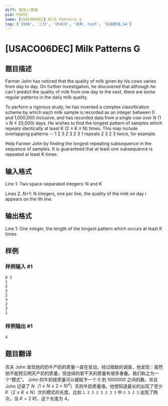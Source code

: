 ```yaml
---
diff: 普及+/提高
pid: P2852
name: [USACO06DEC] Milk Patterns G
tag: ['2006', '二分', 'USACO', '哈希, hash', '后缀数组,SA']
---
```

# [USACO06DEC] Milk Patterns G
## 题目描述

Farmer John has noticed that the quality of milk given by his cows varies from day to day. On further investigation, he discovered that although he can't predict the quality of milk from one day to the next, there are some regular patterns in the daily milk quality.

To perform a rigorous study, he has invented a complex classification scheme by which each milk sample is recorded as an integer between 0 and 1,000,000 inclusive, and has recorded data from a single cow over N (1 ≤ N ≤ 20,000) days. He wishes to find the longest pattern of samples which repeats identically at least K (2 ≤ K ≤ N) times. This may include overlapping patterns -- 1 2 3 2 3 2 3 1 repeats 2 3 2 3 twice, for example.

Help Farmer John by finding the longest repeating subsequence in the sequence of samples. It is guaranteed that at least one subsequence is repeated at least K times.

## 输入格式

Line 1: Two space-separated integers: N and K


Lines 2..N+1: N integers, one per line, the quality of the milk on day i appears on the ith line.

## 输出格式

Line 1: One integer, the length of the longest pattern which occurs at least K times

## 样例

### 样例输入 #1
```
8 2
1
2
3
2
3
2
3
1
```
### 样例输出 #1
```
4
```
## 题目翻译

农夫 John 发现他的奶牛产奶的质量一直在变动。经过细致的调查，他发现：虽然他不能预见明天产奶的质量，但连续的若干天的质量有很多重叠。我们称之为一个“模式”。 John 的牛奶按质量可以被赋予一个 $0$ 到 $1000000$ 之间的数。并且 John 记录了 $N$（$1 \le N \le 2 \times 10 ^ 4$）天的牛奶质量值。他想知道最长的出现了至少 $K$（$2 \le K \le N$）次的模式的长度。比如 `1 2 3 2 3 2 3 1` 中 `2 3 2 3` 出现了两次。当 $K = 2$ 时，这个长度为 $4$。
